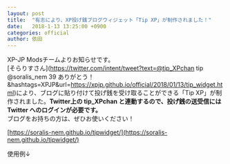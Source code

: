 ```yaml
---
layout: post
title:  "有志により、XP投げ銭ブログウィジェット「Tip XP」が制作されました！"
date:   2018-1-13 13:25:00 +0900
categories: official
author: 依田
---  
```

XP-JP Modsチームよりお知らせです。  
[そらりすさん](https://twitter.com/intent/tweet?text=@tip_XPchan tip @soralis_nem 39 ありがとう！&hashtags=XPJP&url=https://xpjp.github.io/official/2018/01/13/tip_widget.html)により、ブログに貼り付けて投げ銭を受け取ることができる「Tip XP」が制作されました。**Twitter上の tip_XPchan と連動するので、投げ銭の送受信には Twitter へのログインが必要です。**  
ブログをお持ちの方は、ぜひお使いください！  

[https://soralis-nem.github.io/tipwidget/](https://soralis-nem.github.io/tipwidget/)  

使用例↓  
<link href="https://soralis-nem.github.io/tipwidget/1.0/css/xp.css" rel="stylesheet" type="text/css" />  
<div id="tipwidget_xp_arg" to="@NNE10N" amount="100" comment="5000兆XP欲しい！" ></div>  
<div id="tipwidget_xp"></div>  
<script src="https://soralis-nem.github.io/tipwidget/1.0/js/xp.js"></script>  
